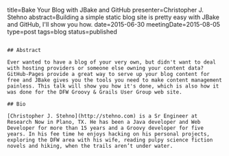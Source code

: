 title=Bake Your Blog with JBake and GitHub
presenter=Christopher J. Stehno
abstract=Building a simple static blog site is pretty easy with JBake and GitHub, I'll show you how.
date=2015-06-30
meetingDate=2015-08-05
type=post
tags=blog
status=published
~~~~~~

## Abstract 

Ever wanted to have a blog of your very own, but didn't want to deal with hosting providers or someone else owning your content data? GitHub-Pages provide a great way to serve up your blog content for free and JBake gives you the tools you need to make content management painless. This talk will show you how it's done, which is also how it was done for the DFW Groovy & Grails User Group web site.

## Bio

[Christopher J. Stehno](http://stehno.com) is a Sr Engineer at Research Now in Plano, TX. He has been a Java developer and Web Developer for more than 15 years and a Groovy developer for five years. In his fee time he enjoys hacking on his personal projects, exploring the DFW area with his wife, reading pulpy science fiction novels and hiking, when the trails aren’t under water.
